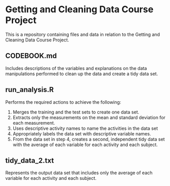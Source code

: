 <h1>Getting and Cleaning Data Course Project</h1>

This is a repository containing files and data in relation to the Getting and Cleaning Data Course Project.

<h2>CODEBOOK.md</h2>

Includes descriptions of the variables and explanations on the data manipulations performed to clean up the data and create a tidy data set.
    
<h2>run_analysis.R</h2>

Performs the required actions to achieve the following:
1. Merges the training and the test sets to create one data set.
2. Extracts only the measurements on the mean and standard deviation for each measurement. 
3. Uses descriptive activity names to name the activities in the data set
4. Appropriately labels the data set with descriptive variable names. 
5. From the data set in step 4, creates a second, independent tidy data set with the average of each variable for each activity and each subject.

<h2>tidy_data_2.txt</h2>
Represents the output data set that includes only the average of each variable for each activity and each subject.